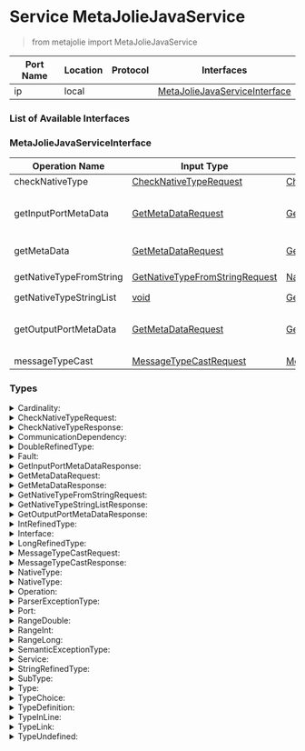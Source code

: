 <!-- markdownlint-disable -->
<!-- editorconfig-checker-disable -->
<!-- cSpell:disable -->

# Service MetaJolieJavaService

> from metajolie import MetaJolieJavaService

| Port Name | Location | Protocol | Interfaces |
| --- | --- | --- | --- |
| ip | local | | <a href='#MetaJolieJavaServiceInterface'>MetaJolieJavaServiceInterface</a> |

### List of Available Interfaces

### MetaJolieJavaServiceInterface

| Operation Name | Input Type | Output Type | Faults | Description |
| --- | --- | --- | --- | --- |
| checkNativeType | <a href="#CheckNativeTypeRequest">CheckNativeTypeRequest</a> | <a href='#CheckNativeTypeResponse'>CheckNativeTypeResponse</a> | - |  |
| getInputPortMetaData | <a href="#GetMetaDataRequest">GetMetaDataRequest</a> | <a href='#GetInputPortMetaDataResponse'>GetInputPortMetaDataResponse</a> | <details><summary>ParserException</summary><a href='#ParserExceptionType'>ParserExceptionType</a></details><details><summary>InputPortMetaDataFault</summary>undefined</details><details><summary>SemanticException</summary><a href='#SemanticExceptionType'>SemanticExceptionType</a></details> |  |
| getMetaData | <a href="#GetMetaDataRequest">GetMetaDataRequest</a> | <a href='#GetMetaDataResponse'>GetMetaDataResponse</a> | <details><summary>ParserException</summary><a href='#ParserExceptionType'>ParserExceptionType</a></details><details><summary>SemanticException</summary><a href='#SemanticExceptionType'>SemanticExceptionType</a></details> |  |
| getNativeTypeFromString | <a href="#GetNativeTypeFromStringRequest">GetNativeTypeFromStringRequest</a> | <a href='#NativeType'>NativeType</a> | <details><summary>NativeTypeDoesNotExist</summary>undefined</details> |  |
| getNativeTypeStringList | <a href="#void">void</a> | <a href='#GetNativeTypeStringListResponse'>GetNativeTypeStringListResponse</a> | - |  |
| getOutputPortMetaData | <a href="#GetMetaDataRequest">GetMetaDataRequest</a> | <a href='#GetOutputPortMetaDataResponse'>GetOutputPortMetaDataResponse</a> | <details><summary>OutputPortMetaDataFault</summary>undefined</details><details><summary>ParserException</summary><a href='#ParserExceptionType'>ParserExceptionType</a></details><details><summary>SemanticException</summary><a href='#SemanticExceptionType'>SemanticExceptionType</a></details> |  |
| messageTypeCast | <a href="#MessageTypeCastRequest">MessageTypeCastRequest</a> | <a href='#MessageTypeCastResponse'>MessageTypeCastResponse</a> | <details><summary>TypeMismatch</summary>undefined</details> |  |


### Types

<details>
<summary><span id="Cardinality">Cardinality: 
</span>
</summary>

##### Type Declaration
<pre>
void &#123;
&nbsp;&nbsp;min[1,1]: int // 
&nbsp;&nbsp;max[0,1]: int // 
&nbsp;&nbsp;infinite[0,1]: int // 
&#125;
</pre>
</details>
<details>
<summary><span id="CheckNativeTypeRequest">CheckNativeTypeRequest: 
</span>
</summary>

##### Type Declaration
<pre>
void &#123;
&nbsp;&nbsp;type_name[1,1]: string //  the type name to check it is native
&#125;
</pre>
</details>
<details>
<summary><span id="CheckNativeTypeResponse">CheckNativeTypeResponse: 
</span>
</summary>

##### Type Declaration
<pre>
void &#123;
&nbsp;&nbsp;result[1,1]: bool // 
&#125;
</pre>
</details>
<details>
<summary><span id="CommunicationDependency">CommunicationDependency: 
</span>
</summary>

##### Type Declaration
<pre>
void &#123;
&nbsp;&nbsp;input_operation[1,1]: void &#123;
&nbsp;&nbsp;&nbsp;&nbsp;name[1,1]: string // name of the operation
&nbsp;&nbsp;&nbsp;&nbsp;type[1,1]: string // RequestResponse or OneWay
&nbsp;&nbsp;&#125; // 
&nbsp;&nbsp;dependencies[0,1]: void &#123;
&nbsp;&nbsp;&nbsp;&nbsp;port[0,1]: string //  defined only if type is Notification or SolicitResponse
&nbsp;&nbsp;&nbsp;&nbsp;name[1,1]: string //  name of the operation
&nbsp;&nbsp;&nbsp;&nbsp;type[1,1]: string // RequestResponse, OneWay, SolicitResponse or Notification
&nbsp;&nbsp;&#125; // 
&#125;
</pre>
</details>
<details>
<summary><span id="DoubleRefinedType">DoubleRefinedType: 
</span>
</summary>

##### Type Declaration
<pre>
void &#123;
&nbsp;&nbsp;ranges[1,1]: <a href='#RangeDouble'>RangeDouble</a> // 
&#125;
</pre>
</details>
<details>
<summary><span id="Fault">Fault: 
</span>
</summary>

##### Type Declaration
<pre>
void &#123;
&nbsp;&nbsp;name[1,1]: string // 
&nbsp;&nbsp;type[1,1]: <a href='#NativeType'>NativeType</a>
|<a href='#TypeUndefined'>TypeUndefined</a>
|<a href='#TypeLink'>TypeLink</a>

 // 
&#125;
</pre>
</details>
<details>
<summary><span id="GetInputPortMetaDataResponse">GetInputPortMetaDataResponse: 
</span>
</summary>

##### Type Declaration
<pre>
void &#123;
&nbsp;&nbsp;input[0,1]: <a href='#Port'>Port</a> //  the full description of each input port of the service definition
&#125;
</pre>
</details>
<details>
<summary><span id="GetMetaDataRequest">GetMetaDataRequest: 
</span>
</summary>

##### Type Declaration
<pre>
void &#123;
&nbsp;&nbsp;filename[1,1]: string //  the filename where the service definition is
&#125;
</pre>
</details>
<details>
<summary><span id="GetMetaDataResponse">GetMetaDataResponse: 
</span>
</summary>

##### Type Declaration
<pre>
void &#123;
&nbsp;&nbsp;output[0,1]: <a href='#Port'>Port</a> //  the definitions of all the output ports
&nbsp;&nbsp;input[0,1]: <a href='#Port'>Port</a> //  the definitions of all the input ports
&nbsp;&nbsp;interfaces[0,1]: <a href='#Interface'>Interface</a> //  the definitions of all the interfaces
&nbsp;&nbsp;types[0,1]: <a href='#TypeDefinition'>TypeDefinition</a> //  the definitions of all the types
&nbsp;&nbsp;service[0,1]: <a href='#Service'>Service</a> //  the definition of the service
&nbsp;&nbsp;embeddedServices[0,1]: void &#123;
&nbsp;&nbsp;&nbsp;&nbsp;servicepath[1,1]: string //  path where the service can be found
&nbsp;&nbsp;&nbsp;&nbsp;type[1,1]: string //  type of the embedded service
&nbsp;&nbsp;&nbsp;&nbsp;portId[0,1]: string //  target output port where the embedded service is bound
&nbsp;&nbsp;&#125; //  the definitions of all the embedded services
&nbsp;&nbsp;communication_dependencies[0,1]: <a href='#CommunicationDependency'>CommunicationDependency</a> // 
&#125;
</pre>
</details>
<details>
<summary><span id="GetNativeTypeFromStringRequest">GetNativeTypeFromStringRequest: 
</span>
</summary>

##### Type Declaration
<pre>
void &#123;
&nbsp;&nbsp;type_name[1,1]: string // 
&#125;
</pre>
</details>
<details>
<summary><span id="GetNativeTypeStringListResponse">GetNativeTypeStringListResponse: 
</span>
</summary>

##### Type Declaration
<pre>
void &#123;
&nbsp;&nbsp;native_type[0,1]: string // 
&#125;
</pre>
</details>
<details>
<summary><span id="GetOutputPortMetaDataResponse">GetOutputPortMetaDataResponse: 
</span>
</summary>

##### Type Declaration
<pre>
void &#123;
&nbsp;&nbsp;output[0,1]: <a href='#Port'>Port</a> //  the full description of each output port of the service definition
&#125;
</pre>
</details>
<details>
<summary><span id="IntRefinedType">IntRefinedType: 
</span>
</summary>

##### Type Declaration
<pre>
void &#123;
&nbsp;&nbsp;ranges[1,1]: <a href='#RangeInt'>RangeInt</a> // 
&#125;
</pre>
</details>
<details>
<summary><span id="Interface">Interface: 
</span>
</summary>

##### Type Declaration
<pre>
void &#123;
&nbsp;&nbsp;types[0,1]: <a href='#TypeDefinition'>TypeDefinition</a> // 
&nbsp;&nbsp;operations[0,1]: <a href='#Operation'>Operation</a> // 
&nbsp;&nbsp;documentation[0,1]: string // 
&nbsp;&nbsp;name[1,1]: string // 
&#125;
</pre>
</details>
<details>
<summary><span id="LongRefinedType">LongRefinedType: 
</span>
</summary>

##### Type Declaration
<pre>
void &#123;
&nbsp;&nbsp;ranges[1,1]: <a href='#RangeLong'>RangeLong</a> // 
&#125;
</pre>
</details>
<details>
<summary><span id="MessageTypeCastRequest">MessageTypeCastRequest: 
</span>
</summary>

##### Type Declaration
<pre>
void &#123;
&nbsp;&nbsp;types[1,1]: void &#123;
&nbsp;&nbsp;&nbsp;&nbsp;types[0,1]: <a href='#TypeDefinition'>TypeDefinition</a> //  list of all the required types
&nbsp;&nbsp;&nbsp;&nbsp;messageTypeName[1,1]: string //  starting type to user for casting
&nbsp;&nbsp;&#125; //  the types to use for casting the message
&nbsp;&nbsp;message[1,1]: undefined //  the message to be cast
&#125;
</pre>
</details>
<details>
<summary><span id="MessageTypeCastResponse">MessageTypeCastResponse: 
</span>
</summary>

##### Type Declaration
<pre>
void &#123;
&nbsp;&nbsp;message[1,1]: undefined //  casted message
&#125;
</pre>
</details>
<details>
<summary><span id="NativeType">NativeType: 
</span>
</summary>

##### Type Declaration
<pre>
void &#123;
&nbsp;&nbsp;string_type[1,1]: bool &#123;
&nbsp;&nbsp;&nbsp;&nbsp;refined_type[0,1]: <a href='#StringRefinedType'>StringRefinedType</a> // 
&nbsp;&nbsp;&#125; // 
&#125;
|void &#123;
&nbsp;&nbsp;int_type[1,1]: bool &#123;
&nbsp;&nbsp;&nbsp;&nbsp;refined_type[0,1]: <a href='#IntRefinedType'>IntRefinedType</a> // 
&nbsp;&nbsp;&#125; // 
&#125;
|void &#123;
&nbsp;&nbsp;double_type[1,1]: bool &#123;
&nbsp;&nbsp;&nbsp;&nbsp;refined_type[0,1]: <a href='#DoubleRefinedType'>DoubleRefinedType</a> // 
&nbsp;&nbsp;&#125; // 
&#125;
|void &#123;
&nbsp;&nbsp;any_type[1,1]: bool // 
&#125;
|void &#123;
&nbsp;&nbsp;void_type[1,1]: bool // 
&#125;
|void &#123;
&nbsp;&nbsp;raw_type[1,1]: bool // 
&#125;
|void &#123;
&nbsp;&nbsp;bool_type[1,1]: bool // 
&#125;
|void &#123;
&nbsp;&nbsp;long_type[1,1]: bool &#123;
&nbsp;&nbsp;&nbsp;&nbsp;refined_type[0,1]: <a href='#LongRefinedType'>LongRefinedType</a> // 
&nbsp;&nbsp;&#125; // 
&#125;







</pre>
</details>
<details>
<summary><span id="NativeType">NativeType: 
</span>
</summary>

##### Type Declaration
<pre>
<a href='#NativeType'>NativeType</a>
</pre>
</details>
<details>
<summary><span id="Operation">Operation: 
</span>
</summary>

##### Type Declaration
<pre>
void &#123;
&nbsp;&nbsp;operation_name[1,1]: string // 
&nbsp;&nbsp;output[0,1]: string // 
&nbsp;&nbsp;input[1,1]: string // 
&nbsp;&nbsp;documentation[0,1]: string // 
&nbsp;&nbsp;fault[0,1]: <a href='#Fault'>Fault</a> // 
&#125;
</pre>
</details>
<details>
<summary><span id="ParserExceptionType">ParserExceptionType: 
</span>
</summary>

##### Type Declaration
<pre>
void &#123;
&nbsp;&nbsp;line[1,1]: int // 
&nbsp;&nbsp;sourceName[1,1]: string // 
&nbsp;&nbsp;message[1,1]: string // 
&#125;
</pre>
</details>
<details>
<summary><span id="Port">Port: 
</span>
</summary>

##### Type Declaration
<pre>
void &#123;
&nbsp;&nbsp;protocol[1,1]: string // 
&nbsp;&nbsp;interfaces[0,1]: <a href='#Interface'>Interface</a> // 
&nbsp;&nbsp;name[1,1]: string // 
&nbsp;&nbsp;location[1,1]: any // 
&#125;
</pre>
</details>
<details>
<summary><span id="RangeDouble">RangeDouble: 
</span>
</summary>

##### Type Declaration
<pre>
void &#123;
&nbsp;&nbsp;min[1,1]: double // 
&nbsp;&nbsp;max[0,1]: double // 
&#125;
|void &#123;
&nbsp;&nbsp;min[1,1]: double // 
&nbsp;&nbsp;infinite[1,1]: bool // 
&#125;

</pre>
</details>
<details>
<summary><span id="RangeInt">RangeInt: 
</span>
</summary>

##### Type Declaration
<pre>
void &#123;
&nbsp;&nbsp;min[1,1]: int // 
&nbsp;&nbsp;max[0,1]: int // 
&#125;
|void &#123;
&nbsp;&nbsp;min[1,1]: int // 
&nbsp;&nbsp;infinite[1,1]: bool // 
&#125;

</pre>
</details>
<details>
<summary><span id="RangeLong">RangeLong: 
</span>
</summary>

##### Type Declaration
<pre>
void &#123;
&nbsp;&nbsp;min[1,1]: long // 
&nbsp;&nbsp;max[0,1]: long // 
&#125;
|void &#123;
&nbsp;&nbsp;min[1,1]: long // 
&nbsp;&nbsp;infinite[1,1]: bool // 
&#125;

</pre>
</details>
<details>
<summary><span id="SemanticExceptionType">SemanticExceptionType: 
</span>
</summary>

##### Type Declaration
<pre>
void &#123;
&nbsp;&nbsp;error[0,1]: void &#123;
&nbsp;&nbsp;&nbsp;&nbsp;line[1,1]: int // 
&nbsp;&nbsp;&nbsp;&nbsp;sourceName[1,1]: string // 
&nbsp;&nbsp;&nbsp;&nbsp;message[1,1]: string // 
&nbsp;&nbsp;&#125; // 
&#125;
</pre>
</details>
<details>
<summary><span id="Service">Service: 
</span>
</summary>

##### Type Declaration
<pre>
void &#123;
&nbsp;&nbsp;output[0,1]: string // 
&nbsp;&nbsp;input[0,1]: string // 
&nbsp;&nbsp;name[1,1]: string // 
&#125;
</pre>
</details>
<details>
<summary><span id="StringRefinedType">StringRefinedType: 
</span>
</summary>

##### Type Declaration
<pre>
void &#123;
&nbsp;&nbsp;length[1,1]: <a href='#RangeInt'>RangeInt</a> // 
&#125;
|void &#123;
&nbsp;&nbsp;enum[1,1]: string // 
&#125;
|void &#123;
&nbsp;&nbsp;regex[1,1]: string // 
&#125;


</pre>
</details>
<details>
<summary><span id="SubType">SubType: 
</span>
</summary>

##### Type Declaration
<pre>
void &#123;
&nbsp;&nbsp;documentation[0,1]: string // 
&nbsp;&nbsp;name[1,1]: string // 
&nbsp;&nbsp;type[1,1]: <a href='#Type'>Type</a> // 
&nbsp;&nbsp;cardinality[1,1]: <a href='#Cardinality'>Cardinality</a> // 
&#125;
</pre>
</details>
<details>
<summary><span id="Type">Type: 
</span>
</summary>

##### Type Declaration
<pre>
<a href='#TypeInLine'>TypeInLine</a>
|<a href='#TypeLink'>TypeLink</a>
|<a href='#TypeChoice'>TypeChoice</a>
|<a href='#TypeUndefined'>TypeUndefined</a>



</pre>
</details>
<details>
<summary><span id="TypeChoice">TypeChoice: 
</span>
</summary>

##### Type Declaration
<pre>
void &#123;
&nbsp;&nbsp;choice[1,1]: void &#123;
&nbsp;&nbsp;&nbsp;&nbsp;left_type[1,1]: <a href='#TypeInLine'>TypeInLine</a>
|<a href='#TypeLink'>TypeLink</a>
 // 
&nbsp;&nbsp;&nbsp;&nbsp;right_type[1,1]: <a href='#Type'>Type</a> // 
&nbsp;&nbsp;&#125; // 
&#125;
</pre>
</details>
<details>
<summary><span id="TypeDefinition">TypeDefinition: 
</span>
</summary>

##### Type Declaration
<pre>
void &#123;
&nbsp;&nbsp;documentation[0,1]: string // 
&nbsp;&nbsp;name[1,1]: string // 
&nbsp;&nbsp;type[1,1]: <a href='#Type'>Type</a> // 
&#125;
</pre>
</details>
<details>
<summary><span id="TypeInLine">TypeInLine: 
</span>
</summary>

##### Type Declaration
<pre>
void &#123;
&nbsp;&nbsp;root_type[1,1]: <a href='#NativeType'>NativeType</a> // 
&nbsp;&nbsp;sub_type[0,1]: <a href='#SubType'>SubType</a> // 
&#125;
</pre>
</details>
<details>
<summary><span id="TypeLink">TypeLink: 
</span>
</summary>

##### Type Declaration
<pre>
void &#123;
&nbsp;&nbsp;link_name[1,1]: string // 
&#125;
</pre>
</details>
<details>
<summary><span id="TypeUndefined">TypeUndefined: 
</span>
</summary>

##### Type Declaration
<pre>
void &#123;
&nbsp;&nbsp;undefined[1,1]: bool // 
&#125;
</pre>
</details>
